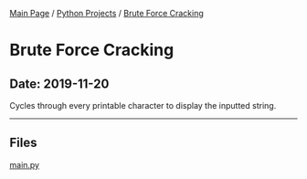 [Main Page](/) / [Python Projects](/python) / [Brute Force Cracking](/python/2019-11-15_Connect_4_AI_v4)

# Brute Force Cracking

## Date: 2019-11-20

Cycles through every printable character to display the inputted string.

-----

## Files

[main.py](main.py)